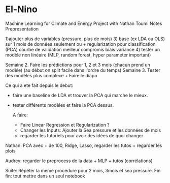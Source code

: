 # El-Nino
Machine Learning for Climate and Energy Project with Nathan Toumi
Notes Prepresentation

1)ajouter plus de variables (pressure, plus de mois)
3) base (ex LDA ou OLS) sur 1 mois de données seulement ou  + regularization pour classification (PCA) courbe de validation meilleur compromis biais variance 
4) tester un modèle non linéaire (MLP, random forest, hyper parameter important)

Semaine 2. Faire les prédictions pour 1, 2 et 3 mois (chacun prend un modèle) (au début on split facile dans l'ordre du temps)
Semaine 3. Tester des modèles plus complexe + Faire le diapo

Ce qui a ete fait depuis le debut: 
- faire une baseline de LDA et trouver la PCA qui marche le mieux.
- tester différents modèles et faire la PCA dessus.

  A faire:
  - Faire Linear Regression et Regularization ?
  - Changer les Inputs: Ajouter la Sea pressure et les données de mois
  - regarder les tutoriels pour avoir des idées de quoi changer
 
 
Nathan: PCA avec + de 100, Ridge, Lasso, regarder les tutos + regarder les plots 

Audrey: regarder le preprocess de la data + MLP + tutos (corrélations)

Suite: Répéter la meme procédure pour 2 mois, 3mois et sea pressure. 
Fin fin: tout mettre dans un seul notebook 

